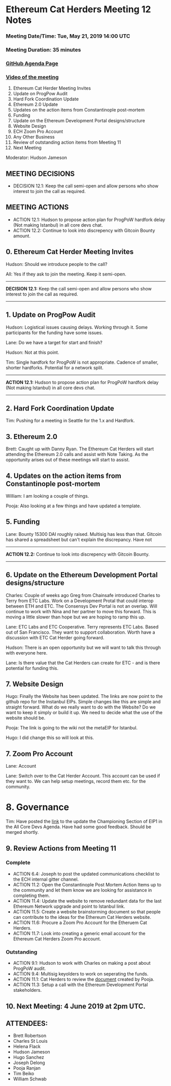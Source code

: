 # Ethereum Cat Herders Meeting 12 Notes
### Meeting Date/Time: Tue, May 21, 2019 14:00 UTC
### Meeting Duration: 35 minutes
### [GitHub Agenda Page](https://github.com/ethereum-cat-herders/PM/issues/67)
### [Video of the meeting]()

1. Ethereum Cat Herder Meeting Invites
1. Update on ProgPow Audit
1. Hard Fork Coordination Update
1. Ethereum 2.0 Update
1. Updates on the action items from Constantinople post-mortem
1. Funding
1. Update on the Ethereum Development Portal designs/structure
1. Website Design
1. ECH Zoom Pro Account
1. Any Other Business
1. Review of outstanding action items from Meeting 11
1. Next Meeting

Moderator: Hudson Jameson

## MEETING DECISIONS
- DECISION 12.1: Keep the call semi-open and allow persons who show interest to join the call as required.

## MEETING ACTIONS
- ACTION 12.1: Hudson to propose action plan for ProgPoW hardfork delay (Not making Istanbul) in all core devs chat.
- ACTION 12.2: Continue to look into discrepency with Gitcoin Bounty amount. 

## 0. Ethereum Cat Herder Meeting Invites

Hudson: Should we introduce people to the call?

All: Yes if they ask to join the meeting. Keep it semi-open.

** **
**DECISION 12.1:** Keep the call semi-open and allow persons who show interest to join the call as required.
** ** 

## 1. Update on ProgPow Audit

Hudson: Logistical issues causing delays. Working through it. Some participants for the funding have some issues. 

Lane: Do we have a target for start and finish?

Hudson: Not at this point.

Tim: Single hardfork for ProgPoW is not appropriate. Cadence of smaller, shorter hardforks. Potential for a network split.

** **
**ACTION 12.1:** Hudson to propose action plan for ProgPoW hardfork delay (Not making Istanbul) in all core devs chat.
** **

## 2. Hard Fork Coordination Update

Tim: Pushing for a meeting in Seattle for the 1.x and Hardfork. 

## 3. Ethereum 2.0

Brett: Caught up with Danny Ryan. The Ethereum Cat Herders will start attending the Ethereum 2.0 calls and assist with Note Taking. As the opportunity arises out of these meetings will start to assist. 

## 4. Updates on the action items from Constantinople post-mortem

William: I am looking a couple of things.

Pooja: Also looking at a few things and have updated a template.

## 5. Funding

Lane: Bounty 15300 DAI roughly raised. Multisig has less than that. Gitcoin has shared a spreadsheet but can't explain the discrepancy. Have not

** **
**ACTION 12.2:** Continue to look into discrepency with Gitcoin Bounty. 
** **

## 6. Update on the Ethereum Development Portal designs/structure

Charles: Couple of weeks ago Greg from Chainsafe introduced Charles to Terry from ETC Labs. Work on a Development Protal that could interop between ETH and ETC. The Consensys Dev Portal is not an overlap. Will continue to work with Nina and her partner to move this forward. This is moving a little slower than hope but we are hoping to ramp this up.

Lane: ETC Labs and ETC Cooperative. Terry represents ETC Labs. Based out of San Francisco. They want to support collaboration. Worth have a discussion with ETC Cat Herder going forward.

Hudson: There is an open opportunity but we will want to talk this through with everyone here.

Lane: Is there value that the Cat Herders can create for ETC - and is there potential for funding this.

## 7. Website Design

Hugo: Finally the Website has been updated. The links are now point to the github repo for the Instanbul EIPs. Simple changes like this are simple and straight forward. What do we really want to do with the Website? Do we want to keep it simply or build it up. We need to decide what the use of the website should be.

Pooja: The link is going to the wiki not the metaEIP for Istanbul.

Hugo: I did change this so will look at this.

## 7. Zoom Pro Account

Lane: Account 

Lane: Switch over to the Cat Herder Account. This account can be used if they want to. We can help setup meetings, record them etc. for the community.

# 8. Governance

Tim: Have posted the [link](https://github.com/ethereum/EIPs/pull/1991) to the update the Championing Section of EIP1 in the All Core Devs Agenda. Have had some good feedback. Should be merged shortly.

## 9. Review Actions from Meeting 11

### Complete 
- ACTION 6.4: Joseph to post the updated communications checklist to the ECH internal gitter channel.
- ACTION 11.2: Open the Constantinople Post Mortem Action Items up to the community and let them know we are looking for assistance in completing them.
- ACTION 11.4: Update the website to remove redundant data for the last Ethereum Network upgrade and point to Istanbul link.
- ACTION 11.5: Create a website brainstorming document so that people can contribute to the ideas for the Ethereum Cat Herders website.
- ACTION 11.6: Procure a Zoom Pro Account for the Etheruem Cat Herders.
- ACTION 11.7: Look into creating a generic email account for the Ethereum Cat Herders Zoom Pro account.

### Outstanding 
- ACTION 9.1: Hudson to work with Charles on making a post about ProgPoW audit.
- ACTION 9.4: Multisig keyolders to work on seperating the funds.
- ACTION 11.1: Cat Herders to review the [document](https://github.com/poojaranjan/ECH-PM/blob/master/Constantinople%20Postmortem%20Report/EmergencyCommTemplate.md) created by Pooja.
- ACTION 11.3: Setup a call with the Ethereum Development Portal stakeholders.

## 10. Next Meeting: 4 June 2019 at 2pm UTC.

## ATTENDEES:

- Brett Robertson
- Charles St Louis
- Helena Flack
- Hudson Jameson
- Hugo Sanchez
- Joseph Delong
- Pooja Ranjan
- Tim Beiko
- William Schwab
